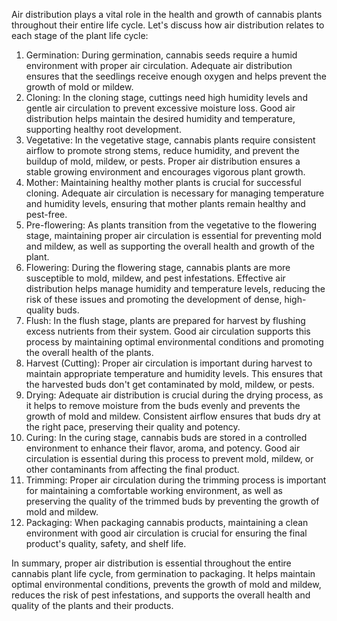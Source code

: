 Air distribution plays a vital role in the health and growth of cannabis plants throughout their entire life cycle. Let's discuss how air distribution relates to each stage of the plant life cycle:

1. Germination: During germination, cannabis seeds require a humid environment with proper air circulation. Adequate air distribution ensures that the seedlings receive enough oxygen and helps prevent the growth of mold or mildew.
2. Cloning: In the cloning stage, cuttings need high humidity levels and gentle air circulation to prevent excessive moisture loss. Good air distribution helps maintain the desired humidity and temperature, supporting healthy root development.
3. Vegetative: In the vegetative stage, cannabis plants require consistent airflow to promote strong stems, reduce humidity, and prevent the buildup of mold, mildew, or pests. Proper air distribution ensures a stable growing environment and encourages vigorous plant growth.
4. Mother: Maintaining healthy mother plants is crucial for successful cloning. Adequate air circulation is necessary for managing temperature and humidity levels, ensuring that mother plants remain healthy and pest-free.
5. Pre-flowering: As plants transition from the vegetative to the flowering stage, maintaining proper air circulation is essential for preventing mold and mildew, as well as supporting the overall health and growth of the plant.
6. Flowering: During the flowering stage, cannabis plants are more susceptible to mold, mildew, and pest infestations. Effective air distribution helps manage humidity and temperature levels, reducing the risk of these issues and promoting the development of dense, high-quality buds.
7. Flush: In the flush stage, plants are prepared for harvest by flushing excess nutrients from their system. Good air circulation supports this process by maintaining optimal environmental conditions and promoting the overall health of the plants.
8. Harvest (Cutting): Proper air circulation is important during harvest to maintain appropriate temperature and humidity levels. This ensures that the harvested buds don't get contaminated by mold, mildew, or pests.
9. Drying: Adequate air distribution is crucial during the drying process, as it helps to remove moisture from the buds evenly and prevents the growth of mold and mildew. Consistent airflow ensures that buds dry at the right pace, preserving their quality and potency.
10. Curing: In the curing stage, cannabis buds are stored in a controlled environment to enhance their flavor, aroma, and potency. Good air circulation is essential during this process to prevent mold, mildew, or other contaminants from affecting the final product.
11. Trimming: Proper air circulation during the trimming process is important for maintaining a comfortable working environment, as well as preserving the quality of the trimmed buds by preventing the growth of mold and mildew.
12. Packaging: When packaging cannabis products, maintaining a clean environment with good air circulation is crucial for ensuring the final product's quality, safety, and shelf life.

In summary, proper air distribution is essential throughout the entire cannabis plant life cycle, from germination to packaging. It helps maintain optimal environmental conditions, prevents the growth of mold and mildew, reduces the risk of pest infestations, and supports the overall health and quality of the plants and their products.